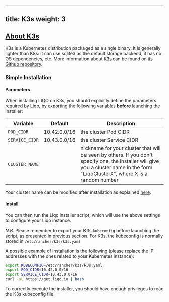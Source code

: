 
---
title: K3s 
weight: 3
---


## [About K3s](k3s.io)

K3s is a Kubernetes distribution packaged as a single binary. It is generally lighter than K8s: it can use sqlite3 as the default storage backend, it has no OS dependencies, etc. More information about [K3s](k3s.io) can be found on [its Github repository](https://github.com/k3s-io/k3s).

### Simple Installation

#### Parameters

When installing LIQO on K3s, you should explicitly define the parameters required by Liqo, by exporting the following variables **before** launching the installer:

| Variable               | Default             | Description                                 |
| ---------------------- | -------             | ------------------------------------------- |
| `POD_CIDR`             | 10.42.0.0/16        | the cluster Pod CIDR                        |
| `SERVICE_CIDR`         | 10.43.0.0/16        | the cluster Service CIDR                    |
| `CLUSTER_NAME`         |         | nickname for your cluster that will be seen by others. If you don't specify one, the installer will give you a cluster name in the form "LiqoClusterX", where X is a random number |

Your cluster name can be modified after installation as explained [here](/user/configure/cluster-config#modify-your-cluster-name).

#### Install

You can then run the Liqo installer script, which will use the above settings to configure your Liqo instance.

*N.B.* Please remember to export your K3s `kubeconfig` before launching the script, as presented in previous section. For K3s, the kubeconfig is normally stored in `/etc/rancher/k3s/k3s.yaml`

A possible example of installation is the following (please replace the IP addresses with the ones related to your Kubernetes instance):
```bash
export KUBECONFIG=/etc/rancher/k3s/k3s.yaml
export POD_CIDR=10.42.0.0/16
export SERVICE_CIDR=10.43.0.0/16
curl -sL https://get.liqo.io | bash
```

To correctly execute the installer, you should have enough privileges to read the K3s kubeconfig file.